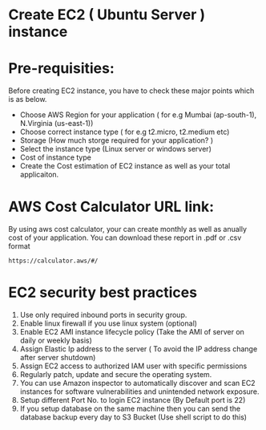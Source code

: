 #  Create EC2 ( Ubuntu Server ) instance

# Pre-requisities:
  Before creating EC2 instance, you have to check these major points which is as below.
  
- Choose AWS Region for your application ( for e.g Mumbai (ap-south-1), N.Virginia (us-east-1))
- Choose correct instance type ( for e.g t2.micro, t2.medium etc)
- Storage (How much storge required for your application? ) 
- Select the instance type (Linux server or windows server)
- Cost of instance type
- Create the Cost estimation of EC2 instance as well as your total applicaiton.

# AWS Cost Calculator URL link:
  By using aws cost calculator, your can create monthly as well as anually cost of your application.
  You can download these report in .pdf or .csv format

```
https://calculator.aws/#/
```
# EC2 security best practices
1. Use only required inbound ports in security group.
2. Enable linux firewall if you use linux system (optional)
3. Enable EC2 AMI instance lifecycle policy (Take the AMI of server on daily or weekly basis)
4. Assign Elastic Ip address to the server ( To avoid the IP address change after server shutdown)
5. Assign EC2 access to authorized IAM user with specific permissions 
6. Regularly patch, update and secure the operating system.
7. You can use Amazon inspector to automatically discover and scan EC2 instances for software vulnerabilities and unintended network exposure.
8. Setup different Port No. to login EC2 instance (By Default port is 22)
10. If you setup database on the same machine then you can send the database backup every day to S3 Bucket (Use shell script to do this)
